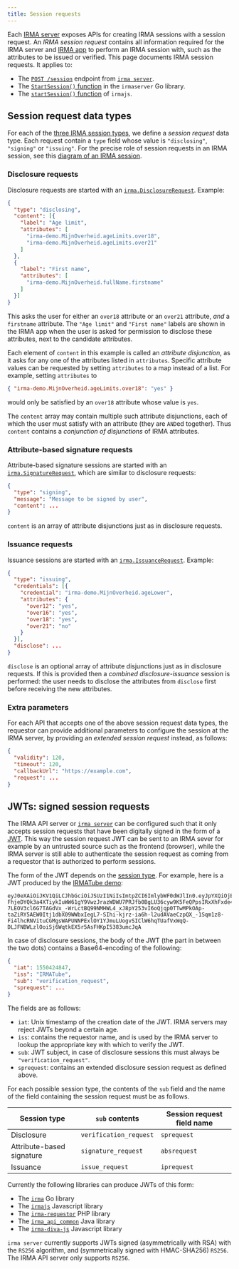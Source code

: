 ```yaml
---
title: Session requests
---
```


Each [IRMA server](what-is-irma#irma-servers) exposes APIs for creating IRMA sessions with a session request. An *IRMA session request* contains all information required for the IRMA server and [IRMA app](https://github.com/privacybydesign/irma_mobile) to perform an IRMA session with, such as the attributes to be issued or verified. This page documents IRMA session requests. It applies to:

* The [`POST /session`](api-irma-server#post-session) endpoint from [`irma server`](irma-server).
* The [`StartSession()` function](https://godoc.org/github.com/privacybydesign/irmago/server/irmaserver#StartSession) in the `irmaserver` Go library.
* The [`startSession()` function](api-irmajs#startsession) of `irmajs`.

## Session request data types

For each of the [three IRMA session types](what-is-irma#session-types), we define a *session request* data type. Each request contain a `type` field whose value is `"disclosing"`, `"signing"` or `"issuing"`. For the precise role of session requests in an IRMA session, see this [diagram of an IRMA session](what-is-irma#irma-session-flow).

### Disclosure requests
Disclosure requests are started with an [`irma.DisclosureRequest`](https://godoc.org/github.com/privacybydesign/irmago#DisclosureRequest). Example:
```json
{
  "type": "disclosing",
  "content": [{
    "label": "Age limit",
    "attributes": [
      "irma-demo.MijnOverheid.ageLimits.over18",
      "irma-demo.MijnOverheid.ageLimits.over21"
    ]
  },
  {
    "label": "First name",
    "attributes": [
      "irma-demo.MijnOverheid.fullName.firstname"
    ]
  }]
}
```
This asks the user for either an `over18` attribute or an `over21` attribute, *and* a `firstname` attribute. The `"Age limit"` and `"First name"` labels are shown in the IRMA app when the user is asked for permission to disclose these attributes, next to the candidate attributes.

Each element of `content` in this example is called an *attribute disjunction*, as it asks for any one of the attributes listed in `attributes`. Specific attribute values can be requested by setting `attributes` to a map instead of a list. For example, setting `attributes` to
```json
{ "irma-demo.MijnOverheid.ageLimits.over18": "yes" }
```
would only be satisfied by an `over18` attribute whose value is `yes`.

The `content` array may contain multiple such attribute disjunctions, each of which the user must satisfy with an attribute (they are `AND`ed together). Thus `content` contains a *conjunction of disjunctions* of IRMA attributes.

### Attribute-based signature requests
Attribute-based signature sessions are started with an [`irma.SignatureRequest`](https://godoc.org/github.com/privacybydesign/irmago#SignatureRequest), which are similar to disclosure requests:
```json
{
  "type": "signing",
  "message": "Message to be signed by user",
  "content": ...
}
```
`content` is an array of attribute disjunctions just as in disclosure requests.

### Issuance requests
Issuance sessions are started with an [`irma.IssuanceRequest`](https://godoc.org/github.com/privacybydesign/irmago#IssuanceRequest). Example:
```json
{
  "type": "issuing",
  "credentials": [{
    "credential": "irma-demo.MijnOverheid.ageLower",
    "attributes": {
      "over12": "yes",
      "over16": "yes",
      "over18": "yes",
      "over21": "no"
    }
  }],
  "disclose": ...
}
```
`disclose` is an optional array of attribute disjunctions just as in disclosure requests. If this is provided then a *combined disclosure-issuance* session is performed: the user needs to disclose the attributes from `disclose` first before receiving the new attributes.

### Extra parameters
For each API that accepts one of the above session request data types, the requestor can provide additional parameters to configure the session at the IRMA server, by providing an *extended session request* instead, as follows:
```json
{
  "validity": 120,
  "timeout": 120,
  "callbackUrl": "https://example.com",
  "request": ...
}
```

## JWTs: signed session requests
The IRMA API server or [`irma server`](irma-server) can be configured such that it only accepts session requests that have been digitally signed in the form of a [JWT](https://jwt.io). This way the session request JWT can be sent to an IRMA sever for example by an untrusted source such as the frontend (browser), while the IRMA server is still able to authenticate the session request as coming from a requestor that is authorized to perform sessions.

The form of the JWT depends on the [session type](what-is-irma#session-types). For example, here is a JWT produced by the [IRMATube demo](https://privacybydesign.foundation/demo/irmaTube):
```
eyJ0eXAiOiJKV1QiLCJhbGciOiJSUzI1NiIsImtpZCI6ImlybWF0dWJlIn0.eyJpYXQiOjE1NTA0MjQ4NDcsImlzcyI6IklSTUFUdWJlIiwic3ViIjoidmVyaWZpY2F0aW9uX3JlcXVlc3QiLCJzcHJlcXVlc3QiOnsidmFsaWRpdHkiOjYwLCJyZXF1ZXN0Ijp7ImNvbnRlbnQiOlt7ImxhYmVsIjoiTWVtYmVyc2hpcCIsImF0dHJpYnV0ZXMiOlsicGJkZi5wYmRmLmlybWF0dWJlLnR5cGUiXX0seyJsYWJlbCI6IkFnZSBvdmVyIDEyIiwiYXR0cmlidXRlcyI6WyJwYmRmLnBiZGYuYWdlTGltaXRzLm92ZXIxMiIsInBiZGYubmlqbWVnZW4uYWdlTGltaXRzLm92ZXIxMiJdfV19fX0.4_b12I4fwXVE5QRf7ll1K-FhjeDYQk3a4XTiykIuWW61gY9VwzJrazWDWU7PRJfb0BgLU36cyw9K5FeQPpsIRxXhFxde4ueAjAixNWtn1JG1Nt_L-7LEOV3cl6G7TAGdVx_-WrLctBQ99NMHWL4_xJ8pY253vI6oQjqp0TTwMPkOAp-taZiRY5AEW0Itj1dbX09WWbxIegL7-SIhi-kjrz-ia6h-l2udAVaeCzpQX_-1Sqm1z8-Fi4lhcRNVituCGMgsWAPUNNPExlOY1YJmuLUogvSIClW6hqTUafVxWqQ-DLJFNBWLzlOoiSj6WqtkEX5r5AsFHKpI5383umcJqA
```
In case of disclosure sessions, the body of the JWT (the part in between the two dots) contains a Base64-encoding of the following:
```json
{
  "iat": 1550424847,
  "iss": "IRMATube",
  "sub": "verification_request",
  "sprequest": ...
}
```
The fields are as follows:
* `iat`: Unix timestamp of the creation date of the JWT. IRMA servers may reject JWTs beyond a certain age.
* `iss`: contains the requestor name, and is used by the IRMA server to lookup the appropriate key with which to verify the JWT.
* `sub`: JWT subject, in case of disclosure sessions this must always be `"verification_request"`.
* `sprequest`: contains an extended disclosure session request as defined above.

For each possible session type, the contents of the `sub` field and the name of the field containing the session request must be as follows.

| Session type | `sub` contents | Session request field name |
| ------------ | -------------- | -------------------------- |
| Disclosure  | `verification_request` | `sprequest` |
| Attribute-based signature | `signature_request` | `absrequest` |
| Issuance | `issue_request` | `iprequest` |

Currently the following libraries can produce JWTs of this form:
* The [`irma`](https://godoc.org/github.com/privacybydesign/irmago) Go library
* The [`irmajs`](irmajs) Javascript library
* The [`irma-requestor`](https://github.com/privacybydesign/irma-requestor) PHP library
* The [`irma_api_common`](https://github.com/privacybydesign/irma_api_common) Java library
* The [`irma-diva-js`](https://github.com/Alliander/diva-irma-js) Javascript library

`irma server` currently supports JWTs signed (asymmetrically with RSA) with the `RS256` algorithm, and (symmetrically signed with HMAC-SHA256) `RS256`. The IRMA API server only supports `RS256`.
